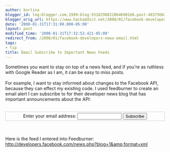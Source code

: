 ```yaml
---
author: kortina
blogger_id: tag:blogger.com,1999:blog-5518298822864690168.post-4837566252169803044
blogger_orig_url: https://www.hackaddict.net/2008/01/facebook-developers-news-email.html
date: '2008-01-31T17:31:00.000-05:00'
layout: post
modified_time: '2008-01-31T17:32:52.421-05:00'
redirect_from: /2008/01/facebook-developers-news-email.html
tags:
- tip
title: Email Subscribe to Important News Feeds
---
```


Sometimes you want to stay on top of a news feed, and if you're as ruthless with Google Reader as I am, it can be easy to miss posts.<br/><br/>For example, I want to stay informed about changes to the Facebook API, because they can effect my existing code.  I used feedburner to create an email alert I can subscribe to for their developer news blog that has important announcements about the API:<br/><br/><form action="http://www.feedburner.com/fb/a/emailverify" method="post" onsubmit="window.open('http://www.feedburner.com/fb/a/emailverifySubmit?feedId=1608741', 'popupwindow', 'scrollbars=yes,width=550,height=520');return true" style="border: 1px solid #cccccc; padding: 3px; text-align: center" target="popupwindow">Enter your email address: <input name="email" style="width: 140px" type="text"/> <input name="url" type="hidden" value="http://feeds.feedburner.com/~e?ffid=1608741"/> <input name="title" type="hidden" value="Facebook Developers News - Email Subscription"/> <input name="loc" type="hidden" value="en_US"/> <input type="submit" value="Subscribe"/></form><br/><br/>Here is the feed I entered into Feedburner:<br/><a href="http://developers.facebook.com/news.php?blog=1&amp;format=xml"> http://developers.facebook.com/news.php?blog=1&amp;format=xml</a>